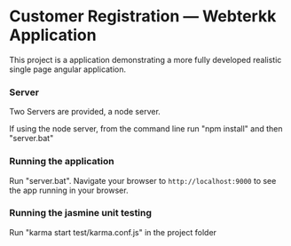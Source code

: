 # Customer Registration — Webterkk Application

This project is a application demonstrating a more fully developed realistic single page
angular application.

### Server

Two Servers are provided, a node server. 

If using the node server, from the command line run "npm install" and then "server.bat"

### Running the application

Run "server.bat".
Navigate your browser to `http://localhost:9000` to see the app running in your browser.

### Running the jasmine unit testing

Run "karma start test/karma.conf.js" in the project folder
